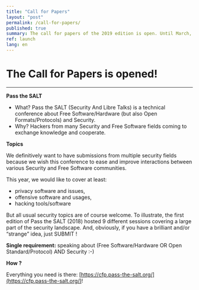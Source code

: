```yaml
---
title: "Call for Papers"
layout: "post"
permalink: /call-for-papers/
published: true
summary: The call for papers of the 2019 edition is open. Until March, 31st 2019.
ref: launch
lang: en
---
```


# The Call for Papers is opened!

---

**Pass the SALT**
- What? Pass the SALT (Security And Libre Talks) is a technical conference about Free Software/Hardware (but also Open Formats/Protocols) and Security.
- Why? Hackers from many Security and Free Software fields coming to exchange knowledge and cooperate.

**Topics**

We definitively want to have submissions from multiple security fields because we wish this conference to ease and improve interactions between various Security and Free Software communities.

This year, we would like to cover at least:
- privacy software and issues,
- offensive software and usages,
- hacking tools/software

But all usual security topics are of course welcome.
To illustrate, the first edition of Pass the SALT (2018) hosted 9 different sessions covering a large part of the security landscape.
And, obviously, if you have a brilliant and/or “strange” idea, just SUBMIT !

**Single requirement:** speaking about (Free Software/Hardware OR Open Standard/Protocol) AND Security :-)

**How ?**

Everything you need is there: [https://cfp.pass-the-salt.org/](https://cfp.pass-the-salt.org/)!
